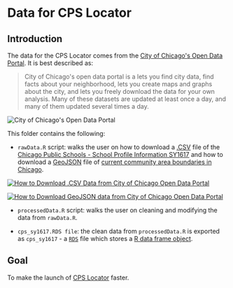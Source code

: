 # Data for CPS Locator

## Introduction

The data for the CPS Locator comes from the [City of Chicago's Open Data Portal](https://data.cityofchicago.org/#about). It is best described as:

> City of Chicago's open data portal is a lets you find city data, find facts about your neighborhood, lets you create maps and graphs about the city, and lets you freely download the data for your own analysis. Many of these datasets are updated at least once a day, and many of them updated several times a day.

![City of Chicago's Open Data Portal](https://github.com/cenuno/shiny/raw/master/cps_locator/Images/CityofChicago_DataPortal_HomePage.png)

This folder contains the following:

* `rawData.R` script: walks the user on how to download a [.CSV](https://en.wikipedia.org/wiki/Comma-separated_values) file of the [Chicago Public Schools - School Profile Information SY1617](https://data.cityofchicago.org/Education/Chicago-Public-Schools-School-Profile-Information-/8i6r-et8s/data) and how to download a [GeoJSON](http://geojson.org/) file of [current community area boundaries in Chicago](https://data.cityofchicago.org/Facilities-Geographic-Boundaries/Boundaries-Community-Areas-current-/cauq-8yn6).

[![How to Download .CSV Data from City of Chicago Open Data Portal](https://github.com/cenuno/shiny/raw/master/cps_locator/Images/Import_CPS_Data_Into_R.png)](https://data.cityofchicago.org/Education/Chicago-Public-Schools-School-Profile-Information-/8i6r-et8s/data)

[![How to Download GeoJSON data from City of Chicago Open Data Portal](https://github.com/cenuno/shiny/raw/master/cps_locator/Images/Import_CommunityArea_GeoJSON_Into_R.png)](https://data.cityofchicago.org/Facilities-Geographic-Boundaries/Boundaries-Community-Areas-current-/cauq-8yn6)

* `processedData.R` script: walks the user on cleaning and modifying the data from `rawData.R`.

* `cps_sy1617.RDS file`: the clean data from `processedData.R` is exported as `cps_sy1617` - a [`RDS`](http://stat.ethz.ch/R-manual/R-devel/library/base/html/readRDS.html) file which stores a [R data frame object](http://www.r-tutor.com/r-introduction/data-frame).

## Goal

To make the launch of [CPS Locator](https://cenuno.shinyapps.io/cps_locator/) faster.
